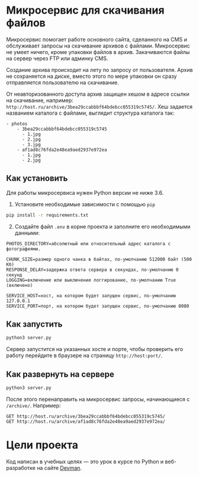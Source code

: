 # Микросервис для скачивания файлов

Микросервис помогает работе основного сайта, сделанного на CMS и обслуживает
запросы на скачивание архивов с файлами. Микросервис не умеет ничего, кроме упаковки файлов
в архив. Закачиваются файлы на сервер через FTP или админку CMS.

Создание архива происходит на лету по запросу от пользователя. Архив не сохраняется на диске, вместо этого по мере упаковки он сразу отправляется пользователю на скачивание.

От неавторизованного доступа архив защищен хешом в адресе ссылки на скачивание, например: `http://host.ru/archive/3bea29ccabbbf64bdebcc055319c5745/`. Хеш задается названием каталога с файлами, выглядит структура каталога так:

```
- photos
    - 3bea29ccabbbf64bdebcc055319c5745
      - 1.jpg
      - 2.jpg
      - 3.jpg
    - af1ad8c76fda2e48ea9aed2937e972ea
      - 1.jpg
      - 2.jpg
```


## Как установить

Для работы микросервиса нужен Python версии не ниже 3.6.

1. Установите необходимые зависимости с помощью `pip`
  ```bash
  pip install -r requirements.txt
  ```

2. Создайте файл `.env` в корне проекта и заполните его необходимыми данными:
  ```env
  PHOTOS_DIRECTORY=абсолютный или относительный адрес каталога с фотографиями.

  CHUNK_SIZE=размер одного чанка в байтах, по-умолчанию 512000 байт (500 Кб)
  RESPONSE_DELAY=задержка ответа сервера в секундах, по-умолчанию 0 секунд
  LOGGING=включение или выключение логгирование, по-умолчанию True (включено)

  SERVICE_HOST=хост, на котором будет запущен сервис, по-умолчанию 127.0.0.1
  SERVICE_PORT=порт, на котором будет запущен сервис, по-умолчанию 8080
  ```

## Как запустить

```bash
python3 server.py
```

Сервер запустится на указанных хосте и порте, чтобы проверить его работу перейдите в браузере на страницу `http://host:port/`.

## Как развернуть на сервере

```bash
python3 server.py
```

После этого перенаправить на микросервис запросы, начинающиеся с `/archive/`. Например:

```
GET http://host.ru/archive/3bea29ccabbbf64bdebcc055319c5745/
GET http://host.ru/archive/af1ad8c76fda2e48ea9aed2937e972ea/
```

# Цели проекта

Код написан в учебных целях — это урок в курсе по Python и веб-разработке на сайте [Devman](https://dvmn.org).